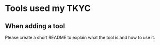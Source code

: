 # Tools used my TKYC

## When adding a tool
Please create a short README to explain what the tool is and how to use it. 
